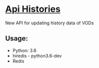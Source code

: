 # [Api Histories][draw-io]
New API for updating history data of VODs

## Usage:

* Python: 3.6 
* hiredis - python3.6-dev
* Redis

[draw-io]: https://www.draw.io/?lightbox=1&highlight=0000ff&edit=_blank&layers=1&nav=1#G1TEgPBlqUJ3hEV1wTVsrJyLVPY9BuIF_V "draw.io"
[aioredis]: http://aioredis.readthedocs.io/en/v1.1.0/
[1]: https://github.com/popravich/python-redis-benchmark